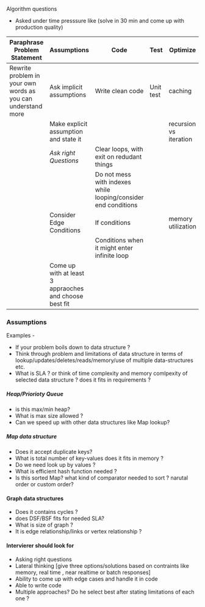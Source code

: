 
Algorithm questions 

- Asked under time presssure like (solve in 30 min and come up with production quality)



|Paraphrase Problem Statement | Assumptions | Code | Test  | Optimize |
|------------------------------|-------------|------|-------|----------|
| Rewrite problem in your own words as you can understand more | Ask implicit assumptions | Write clean code | Unit test  | caching |
||Make explicit assumption and state it| | |recursion vs iteration | Test happy scenarios 
|| *Ask right Questions* |Clear loops, with exit on redudant things|||
||  |Do not mess with indexes while looping/consider end conditions|||
|| Consider Edge Conditions |If conditions||memory utilization|
||  |Conditions when it might enter infinite loop|||
|| Come up with at least 3 appraoches and choose best fit  ||||




### Assumptions

Examples - 
- If your problem boils down to data structure ?
- Think through problem and limitations of data structure in terms of lookup/updates/deletes/reads/memory/use of multiple data-structures etc.
- What is SLA ? or think of time complexity and memory comlpexity of selected data structure ? does it fits in requirements ?


##### Heap/Priorioty Queue
- is this max/min heap?
- What is max size allowed ?
- Can we speed up with other data structures like Map lookup?


##### Map data structure 
 - Does it accept duplicate keys?
 - What is total number of key-values does it fits in memory ?
 - Do we need look up by values ?
 - What is efficient hash function needed ?
 - Is this sorted Map? what kind of comparator needed to sort ? narutal order or custom order?
 
#### Graph data structures 
- Does it contains  cycles ?
- does DSF/BSF fits for needed SLA?
- What is size of graph ?
- It is edge relationship/links or vertex relationship ?



#### Intervierer should look for 
- Asking right questions 
- Lateral thinking [give three options/solutions based on contraints like memory, real time , near realtime or batch responses]
- Ability to come up with edge cases and handle it in code
- Able to write code 
- Multiple approaches? Do he select best after stating limitations of each one ? 
